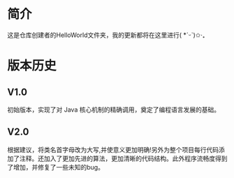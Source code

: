 # 简介
这是仓库创建者的HelloWorld文件夹，我的更新都将在这里进行( *ˊᵕˋ)✩︎‧₊  

# 版本历史
## V1.0
初始版本，实现了对 Java 核心机制的精确调用，奠定了编程语言发展的基础。

## V2.0
根据建议，将类名首字母改为大写,并使意义更加明确!另外为整个项目每行代码添加了注释。还加入了更加先进的算法，更加清晰的代码结构。此外程序流畅度得到了增加，并修复了一些未知的bug。
